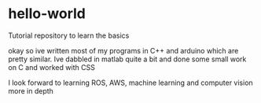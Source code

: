 # hello-world
Tutorial repository to learn the basics

okay so ive written most of my programs in C++ and arduino which are pretty similar. Ive dabbled in matlab quite a bit and done some small work on C and worked with CSS

I look forward to learning ROS, AWS, machine learning and computer vision more in depth
